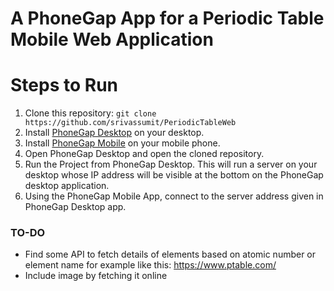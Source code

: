 # A PhoneGap App for a Periodic Table Mobile Web Application

# Steps to Run

1. Clone this repository: `git clone https://github.com/srivassumit/PeriodicTableWeb`
2. Install [PhoneGap Desktop](http://docs.phonegap.com/getting-started/1-install-phonegap/desktop/) on your desktop.
3. Install [PhoneGap Mobile](http://docs.phonegap.com/getting-started/2-install-mobile-app/) on your mobile phone.
4. Open PhoneGap Desktop and open the cloned repository.
5. Run the Project from PhoneGap Desktop. This will run a server on your desktop whose IP address will be visible at the bottom on the PhoneGap desktop application.
6. Using the PhoneGap Mobile App, connect to the server address given in PhoneGap Desktop app.



### TO-DO

- Find some API to fetch details of elements based on atomic number or element name for example like this: https://www.ptable.com/
- Include image by fetching it online
